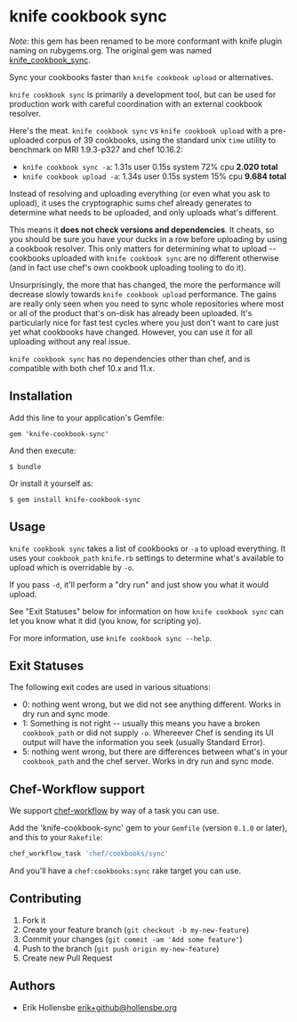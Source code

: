 # knife cookbook sync

*Note*: this gem has been renamed to be more conformant with knife plugin
naming on rubygems.org. The original gem was named
[knife_cookbook_sync](https://rubygems.org/gems/knife_cookbook_sync).

Sync your cookbooks faster than `knife cookbook upload` or alternatives.

`knife cookbook sync` is primarily a development tool, but can be used for
production work with careful coordination with an external cookbook resolver.

Here's the meat. `knife cookbook sync` vs `knife cookbook upload` with a
pre-uploaded corpus of 39 cookbooks, using the standard unix `time` utility to
benchmark on MRI 1.9.3-p327 and chef 10.16.2:

* `knife cookbook sync -a`: 1.31s user 0.15s system 72% cpu **2.020 total**
* `knife cookbook upload -a`: 1.34s user 0.15s system 15% cpu **9.684 total**

Instead of resolving and uploading everything (or even what you ask to upload),
it uses the cryptographic sums chef already generates to determine what needs
to be uploaded, and only uploads what's different.

This means it **does not check versions and dependencies**. It cheats, so you
should be sure you have your ducks in a row before uploading by using a
cookbook resolver. This only matters for determining what to upload -- cookbooks
uploaded with `knife cookbook sync` are no different otherwise (and in fact use
chef's own cookbook uploading tooling to do it).

Unsurprisingly, the more that has changed, the more the performance will
decrease slowly towards `knife cookbook upload` performance. The gains are
really only seen when you need to sync whole repositories where most or all of
the product that's on-disk has already been uploaded. It's particularly nice
for fast test cycles where you just don't want to care just yet what cookbooks
have changed. However, you can use it for all uploading without any real issue.

`knife cookbook sync` has no dependencies other than chef, and is compatible
with both chef 10.x and 11.x. 

## Installation

Add this line to your application's Gemfile:

    gem 'knife-cookbook-sync'

And then execute:

    $ bundle

Or install it yourself as:

    $ gem install knife-cookbook-sync

## Usage

`knife cookbook sync` takes a list of cookbooks or `-a` to upload everything.
It uses your `cookbook_path` `knife.rb` settings to determine what's available
to upload which is overridable by `-o`.

If you pass `-d`, it'll perform a "dry run" and just show you what it would
upload.

See "Exit Statuses" below for information on how `knife cookbook sync` can let
you know what it did (you know, for scripting yo).

For more information, use `knife cookbook sync --help`.

## Exit Statuses

The following exit codes are used in various situations:

* 0: nothing went wrong, but we did not see anything different. Works in dry run and sync mode.
* 1: Something is not right -- usually this means you have a broken
  `cookbook_path` or did not supply `-o`. Whereever Chef is sending its UI
  output will have the information you seek (usually Standard Error).
* 5: nothing went wrong, but there are differences between what's in your
  `cookbook_path` and the chef server. Works in dry run and sync mode.

## Chef-Workflow support

We support [chef-workflow](https://github.com/chef-workflow/chef-workflow) by
way of a task you can use.

Add the 'knife-cookbook-sync' gem to your `Gemfile` (version `0.1.0` or later),
and this to your `Rakefile`:

```ruby
chef_workflow_task 'chef/cookbooks/sync'
```

And you'll have a `chef:cookbooks:sync` rake target you can use.

## Contributing

1. Fork it
2. Create your feature branch (`git checkout -b my-new-feature`)
3. Commit your changes (`git commit -am 'Add some feature'`)
4. Push to the branch (`git push origin my-new-feature`)
5. Create new Pull Request

## Authors

* Erik Hollensbe <erik+github@hollensbe.org>
